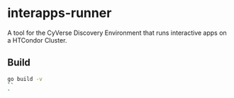 # interapps-runner

A tool for the CyVerse Discovery Environment that runs interactive apps on a HTCondor Cluster.

## Build
```bash
go build -v
``
`
